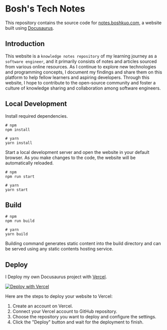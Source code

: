 # Bosh's Tech Notes

This repository contains the source code for [notes.boshkuo.com](https://notes.boshkuo.com/), a website built using [Docusaurus](https://docusaurus.io/).

## Introduction

This website is a `knowledge notes repository` of my learning journey as a `software engineer`, and it primarily consists of notes and articles sourced from various online resources. As I continue to explore new technologies and programming concepts, I document my findings and share them on this platform to help fellow learners and aspiring developers. Through this website, I hope to contribute to the open-source community and foster a culture of knowledge sharing and collaboration among software engineers.

## Local Development

Install required dependencies.

```shell
# npm
npm install

# yarn
yarn install
```

Start a local development server and open the website in your default browser. As you make changes to the code, the website will be automatically reloaded.

```shell
# npm
npm run start

# yarn
yarn start
```

## Build

```
# npm
npm run build

# yarn
yarn build
```

Building command generates static content into the build directory and can be served using any static contents hosting service.

## Deploy

I Deploy my own Docusaurus project with [Vercel](https://vercel.com/).

[![Deploy with Vercel](https://vercel.com/button)](https://vercel.com/new/clone?repository-url=https://github.com/vercel/vercel/tree/main/docusaurus-2&template=docusaurus-2)

Here are the steps to deploy your website to Vercel:

1. Create an account on Vercel.
2. Connect your Vercel account to GitHub repository.
3. Choose the repository you want to deploy and configure the settings.
4. Click the "Deploy" button and wait for the deployment to finish.
